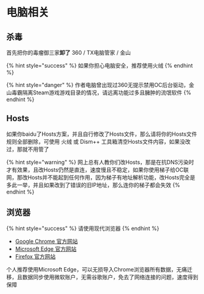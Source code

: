 # 电脑相关

## 杀毒

首先把你的毒瘤御三家**卸了** 360 / TX电脑管家 / 金山

{% hint style="success" %}
如果你担心电脑安全，推荐使用火绒
{% endhint %}

{% hint style="danger" %}
作者电脑曾出现过360无提示禁用OC后台驱动，金山毒霸隔离Steam游戏游戏目录的情况，请远离功能过多且臃肿的流氓软件
{% endhint %}

## Hosts

如果你baidu了Hosts方案，并且自行修改了Hosts文件，那么请将你的Hosts文件规则全部删除，可使用 火绒 或 Dism++ 工具箱清空Hosts文件内容，如果没改过，那就不用管了

{% hint style="warning" %}
网上总有人教你们改Hosts，那是在抗DNS污染时才有效果，且改Hosts仍然是直连，速度慢且不稳定，如果你使用梯子给OC联网，那改Hosts并不能起到任何作用，因为梯子有地址解析功能，改Hosts完全是多此一举，并且如果改到了错误的旧IP地址，那么连你的梯子都会失效
{% endhint %}

## 浏览器

{% hint style="success" %}
请使用现代浏览器
{% endhint %}

* [Google Chrome 官方网站](https://www.google.cn/chrome/)
* [Microsoft Edge 官方网站](https://www.microsoft.com/zh-cn/edge)
* [Firefox 官方网站](https://www.mozilla.org/zh-CN/firefox/new/)

个人推荐使用Microsoft Edge，可以无损导入Chrome浏览器所有数据，无痛迁移，且数据同步使用微软账户，无需谷歌账户，免去了网络连接的问题，速度得到保障

